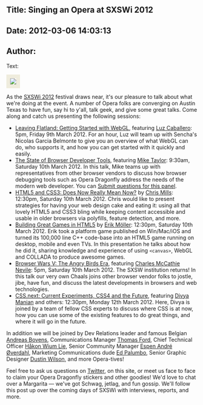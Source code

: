 Title: Singing an Opera at SXSWi 2012
----
Date: 2012-03-06 14:03:13
----
Author: 
----
Text:

<img src="http://forum-test.oslo.osa/kirby/content/blog/255-singing-an-opera-at-sxswi-2012/sxswi.jpg" style="border: 10px solid #EFECDD;" />

<p>As the <a href="http://sxsw.com/interactive">SXSWi 2012</a> festival draws near, it&#39;s our pleasure to talk about what we&#39;re doing at the event. A number of Opera folks are converging on Austin Texas to have fun, say hi to y&#39;all, talk geek, and give some great talks. Come along and catch us presenting the following sessions:</p>

<ul>

<li><a href="http://lanyrd.com/2012/sxsw-interactive/sppfg/">Leaving Flatland: Getting Started with WebGL</a>, featuring <a href="https://twitter.com/#!/gerbille">Luz Caballero</a>: 5pm, Friday 9th March 2012. For an hour, Luz will team up with Sencha&#39;s Nicolas Garcia Belmonte to give you an overview of what WebGL can do, who supports it, and how you can get started with it quickly and easily.</li>

<li><a href="http://lanyrd.com/2012/sxsw-interactive/spmzy/">The State of Browser Developer Tools</a>, featuring <a href="https://twitter.com/#!/miketaylr">Mike Taylor</a>: 9:30am, Saturday 10th March 2012. In this talk, Mike teams up with representatives from other browser vendors to discuss how browser debugging tools such as Opera Dragonfly address the needs of the modern web developer. You can <a href="http://hacks.mozilla.org/2012/03/sxsw-panel-html5-browser-tools-questions/">Submit questions for this panel</a>.</li>

<li><a href="http://lanyrd.com/2012/sxsw-interactive/spmtp/">HTML5 and CSS3: Does Now Really Mean Now?</a> by <a href="https://twitter.com/#!/chrisdavidmills">Chris Mills</a>:  12:30pm, Saturday 10th March 2012. Chris would like to present strategies for having your web design cake and eating it: using all that lovely HTML5 and CSS3 bling while keeping content accessible and usable in older browsers via polyfills, feature detection, and more. </li>

<li><a href="http://lanyrd.com/2012/sxsw-interactive/spmwk/">Building Great Games in HTML5</a> by <a href="https://twitter.com/#!/erikjmoller">Erik Möller</a>: 12:30pm, Saturday 10th March 2012. Erik took a platform game published on Win/Mac/iOS and turned its 100,000 line C++ code-base into an HTML5 game running on desktop, mobile and even TVs. In this presentation he talks about how he did it, sharing knowledge and experience of using <code>&lt;canvas&gt;</code>, WebGL and COLLADA to produce awesome games.</li>

<li><a href="http://lanyrd.com/2012/sxsw-interactive/sqbdh/">Browser Wars V: The Angry Birds Era</a>, featuring <a href="https://twitter.com/#!/chaals">Charles McCathie Nevile</a>: 5pm, Saturday 10th March 2012. The SXSW institution returns! In this talk our very own Chaals joins other browser vendor folks to jostle, jibe, have fun, and discuss the latest developments in browsers and web technologies.</li>

<li><a href="http://lanyrd.com/2012/sxsw-interactive/spkxp/">CSS.next: Current Experiments, CSS4 and the Future</a>, featuring <a href="https://twitter.com/#!/divya">Divya Manian</a> and others: 12:30pm, Monday 12th March 2012. Here, Divya is joined by a team of fellow CSS experts to discuss where CSS is at now, how you can use some of the existing features to do great things, and where it will go in the future.</li>
</ul>

<p>In addition we will be joined by Dev Relations leader and famous Belgian <a href="https://twitter.com/#!/andreasbovens">Andreas Bovens</a>, Communications Manager <a href="https://twitter.com/#!/thomasford">Thomas Ford</a>, Chief Technical Officer <a href="http://people.opera.com/howcome/">Håkon Wium Lie</a>, Senior Community Manager <a href="https://twitter.com/#!/espenao">Espen André Øverdahl</a>, Marketing Communications dude <a href="https://twitter.com/#!/DotEd">Ed Palumbo</a>, Senior Graphic Designer <a href="https://twitter.com/#!/dustinwilson">Dustin Wilson</a>, and more Opera-tives!</p>

<p>Feel free to ask us questions on <a href="https://twitter.com/#!/odevrel">Twitter</a>, on this site, or meet us face to face to claim your Opera Dragonfly stickers and other goodies! We&#39;d love to chat over a Margarita — we&#39;ve got Schwag, jetlag, and fun gossip. We&#39;ll follow this post up over the coming days of SXSWi with interviews, reports, and more.</p>
